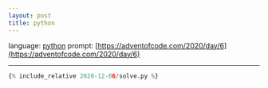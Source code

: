 ```yaml
---
layout: post
title: python
---
```


language: [python](https://www.python.org/)
prompt: [https://adventofcode.com/2020/day/6](https://adventofcode.com/2020/day/6)

---

```python
{% include_relative 2020-12-06/solve.py %}
```

